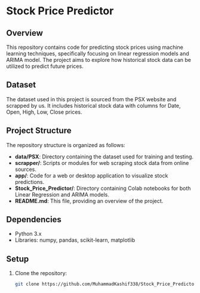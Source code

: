 # Stock Price Predictor

## Overview

This repository contains code for predicting stock prices using machine learning techniques, specifically focusing on linear regression models and ARIMA model. The project aims to explore how historical stock data can be utilized to predict future prices.

## Dataset

The dataset used in this project is sourced from the PSX website and scrapped by us. It includes historical stock data with columns for Date, Open, High, Low, Close prices.

## Project Structure

The repository structure is organized as follows:

- **data/PSX**: Directory containing the dataset used for training and testing.
- **scrapper/**: Scripts or modules for web scraping stock data from online sources.
- **app/**: Code for a web or desktop application to visualize stock predictions.
- **Stock_Price_Predictor/**: Directory containing Colab notebooks for both Linear Regression and ARIMA models.
- **README.md**: This file, providing an overview of the project.

## Dependencies

- Python 3.x
- Libraries: numpy, pandas, scikit-learn, matplotlib

## Setup

1. Clone the repository:

   ```bash
   git clone https://github.com/MuhammadKashif338/Stock_Price_Predictor.git
